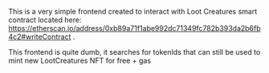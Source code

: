 This is a very simple frontend created to interact with Loot Creatures smart contract located here: https://etherscan.io/address/0xb89a71f1abe992dc71349fc782b393da2b6fb4c2#writeContract .

This frontend is quite dumb, it searches for tokenIds that can still be used to mint new LootCreatures NFT for free + gas 
